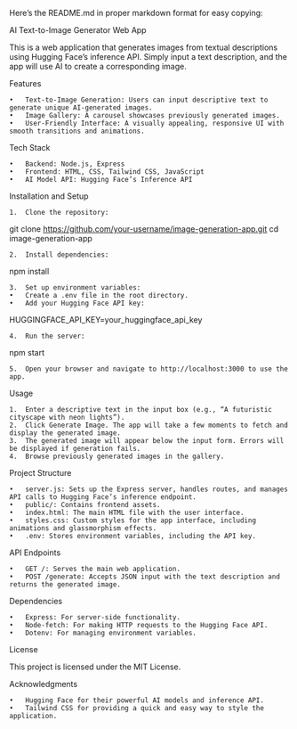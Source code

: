 Here’s the README.md in proper markdown format for easy copying:

AI Text-to-Image Generator Web App

This is a web application that generates images from textual descriptions using Hugging Face’s inference API. Simply input a text description, and the app will use AI to create a corresponding image.

Features

	•	Text-to-Image Generation: Users can input descriptive text to generate unique AI-generated images.
	•	Image Gallery: A carousel showcases previously generated images.
	•	User-Friendly Interface: A visually appealing, responsive UI with smooth transitions and animations.

Tech Stack

	•	Backend: Node.js, Express
	•	Frontend: HTML, CSS, Tailwind CSS, JavaScript
	•	AI Model API: Hugging Face’s Inference API

Installation and Setup

	1.	Clone the repository:

git clone https://github.com/your-username/image-generation-app.git
cd image-generation-app


	2.	Install dependencies:

npm install


	3.	Set up environment variables:
	•	Create a .env file in the root directory.
	•	Add your Hugging Face API key:

HUGGINGFACE_API_KEY=your_huggingface_api_key


	4.	Run the server:

npm start


	5.	Open your browser and navigate to http://localhost:3000 to use the app.

Usage

	1.	Enter a descriptive text in the input box (e.g., “A futuristic cityscape with neon lights”).
	2.	Click Generate Image. The app will take a few moments to fetch and display the generated image.
	3.	The generated image will appear below the input form. Errors will be displayed if generation fails.
	4.	Browse previously generated images in the gallery.

Project Structure

	•	server.js: Sets up the Express server, handles routes, and manages API calls to Hugging Face’s inference endpoint.
	•	public/: Contains frontend assets.
	•	index.html: The main HTML file with the user interface.
	•	styles.css: Custom styles for the app interface, including animations and glassmorphism effects.
	•	.env: Stores environment variables, including the API key.

API Endpoints

	•	GET /: Serves the main web application.
	•	POST /generate: Accepts JSON input with the text description and returns the generated image.

Dependencies

	•	Express: For server-side functionality.
	•	Node-fetch: For making HTTP requests to the Hugging Face API.
	•	Dotenv: For managing environment variables.

License

This project is licensed under the MIT License.

Acknowledgments

	•	Hugging Face for their powerful AI models and inference API.
	•	Tailwind CSS for providing a quick and easy way to style the application.
